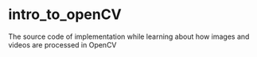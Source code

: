 # intro_to_openCV
The source code of implementation while learning about how images and videos are processed in OpenCV
